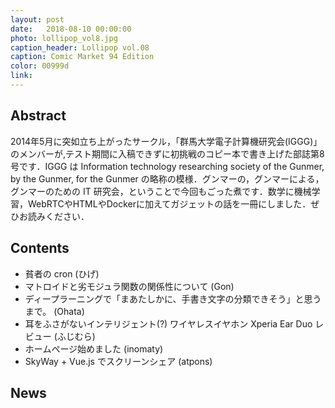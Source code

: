 ```yaml
---
layout: post
date:   2018-08-10 00:00:00
photo: lollipop_vol8.jpg
caption_header: Lollipop vol.08
caption: Comic Market 94 Edition
color: 00999d
link:
---
```


## Abstract

2014年5月に突如立ち上がったサークル，「群馬大学電子計算機研究会(IGGG)」のメンバーが,テスト期間に入稿できずに初挑戦のコピー本で書き上げた部誌第8号です．IGGG は Information technology researching society of the Gunmer, by the Gunmer, for the Gunmer の略称の模様．グンマーの，グンマーによる，グンマーのための IT 研究会，ということで今回もごった煮です．数学に機械学習，WebRTCやHTMLやDockerに加えてガジェットの話を一冊にしました．ぜひお読みください．

## Contents

- 貧者の cron (ひげ)
- マトロイドと劣モジュラ関数の関係性について (Gon)
- ディープラーニングで「まあたしかに、手書き文字の分類できそう」と思うまで。 (Ohata)
- 耳をふさがないインテリジェント(?) ワイヤレスイヤホン Xperia Ear Duo レビュー (ふじむら)
- ホームページ始めました (inomaty)
- SkyWay + Vue.js でスクリーンシェア (atpons)

## News
